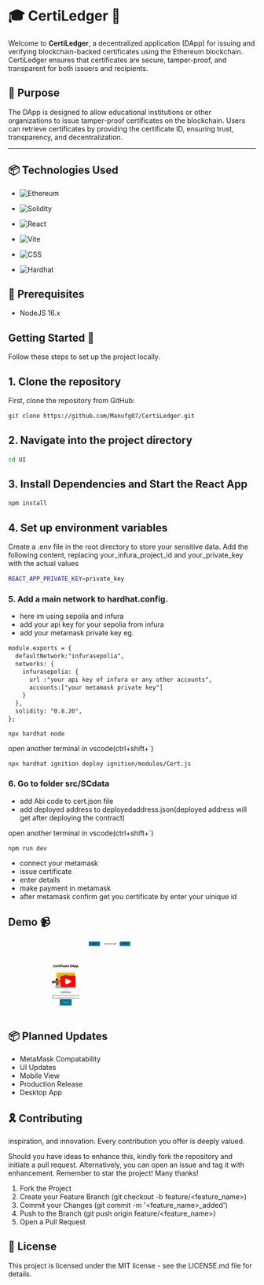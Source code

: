 # 🎓 **CertiLedger** 🚀

Welcome to **CertiLedger**, a decentralized application (DApp) for issuing and verifying blockchain-backed certificates using the Ethereum blockchain. CertiLedger ensures that certificates are secure, tamper-proof, and transparent for both issuers and recipients.

## 🎯 Purpose

The DApp is designed to allow educational institutions or other organizations to issue tamper-proof certificates on the blockchain. Users can retrieve certificates by providing the certificate ID, ensuring trust, transparency, and decentralization.

---
## 📦 **Technologies Used**

- ![Ethereum](https://img.shields.io/badge/-Ethereum-3C3C3D?style=flat&logo=Ethereum&logoColor=white)  
  
- ![Solidity](https://img.shields.io/badge/-Solidity-363636?style=flat&logo=solidity&logoColor=white)  
  
- ![React](https://img.shields.io/badge/-React-61DAFB?style=flat&logo=React&logoColor=white) 
 
- ![Vite](https://img.shields.io/badge/-Vite-646CFF?style=flat&logo=vite&logoColor=white)   
  
- ![CSS](https://img.shields.io/badge/-CSS-1572B6?style=flat&logo=css3&logoColor=white)   

- ![Hardhat](https://img.shields.io/badge/-Hardhat-f9dc3f?style=flat&logo=hardhat&logoColor=000000) 

## 📢 Prerequisites
- NodeJS 16.x

## Getting Started 🚀

Follow these steps to set up the project locally.

## 1. Clone the repository

First, clone the repository from GitHub:

```bash
git clone https://github.com/Manufg07/CertiLedger.git

```
## 2. Navigate into the project directory
```bash
cd UI

```
## 3. Install Dependencies and Start the React App
```bash
npm install

```

## 4. Set up environment variables

Create a .env file in the root directory to store your sensitive data. Add the following content, replacing your_infura_project_id and your_private_key with the actual values
```bash
REACT_APP_PRIVATE_KEY=private_key
```
### 5. Add a main network to hardhat.config.
- here im using sepolia and infura 
- add your api key for your sepolia from infura
- add your metamask private key 
eg.
```
module.exports = {
  defaultNetwork:"infurasepolia",
  networks: {
    infurasepolia: {
      url :"your api key of infura or any other accounts",
      accounts:["your metamask private key"]
    }
  },
  solidity: "0.8.20",
};
```
```
npx hardhat node
```
open another terminal in vscode(ctrl+shift+`)

```
npx hardhat ignition deploy ignition/modules/Cert.js
``` 

### 6. Go to folder src/SCdata

- add Abi code to cert.json file
- add deployed address to deployedaddress.json(deployed address will get after deploying the contract)


open another terminal in vscode(ctrl+shift+`)
```
npm run dev
```
- connect your metamask
- issue certificate
- enter details
- make payment in metamask
- after metamask confirm get you certificate by enter your uinique id

## Demo 📹

<a href="https://youtu.be/-ejMrWSRrXs" target="_blank">
  <img align="center" alt="my dapp" src="certiapp.gif" width="250" height="150" />
</a><br>

    
## 📦 Planned Updates
- MetaMask Compatability
- UI Updates
- Mobile View
- Production Release
- Desktop App

## 🎗️ Contributing

inspiration, and innovation. Every contribution you offer is deeply valued.

Should you have ideas to enhance this, kindly fork the repository and initiate a pull request. Alternatively, you can open an issue and tag it with enhancement. Remember to star the project! Many thanks!

1. Fork the Project
2. Create your Feature Branch (git checkout -b feature/<feature_name>)
3. Commit your Changes (git commit -m '<feature_name>_added')
4. Push to the Branch (git push origin feature/<feature_name>)
5. Open a Pull Request

## 📜 License

This project is licensed under the MIT license -  see the <a src="LICENSE">LICENSE.md</a> file for details.
